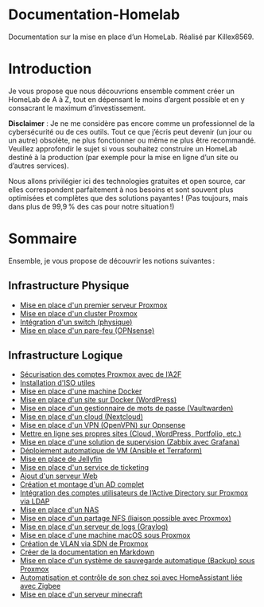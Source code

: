 # Documentation-Homelab
Documentation sur la mise en place d’un HomeLab. Réalisé par Killex8569.

# Introduction
Je vous propose que nous découvrions ensemble comment créer un HomeLab de A à Z, tout en dépensant le moins d’argent possible et en y consacrant le maximum d’investissement.

**Disclaimer** : Je ne me considère pas encore comme un professionnel de la cybersécurité ou de ces outils. Tout ce que j’écris peut devenir (un jour ou un autre) obsolète, ne plus fonctionner ou même ne plus être recommandé. Veuillez approfondir le sujet si vous souhaitez construire un HomeLab destiné à la production (par exemple pour la mise en ligne d’un site ou d’autres services).

Nous allons privilégier ici des technologies gratuites et open source, car elles correspondent parfaitement à nos besoins et sont souvent plus optimisées et complètes que des solutions payantes ! (Pas toujours, mais dans plus de 99,9 % des cas pour notre situation !)

# Sommaire
Ensemble, je vous propose de découvrir les notions suivantes :

## Infrastructure Physique
- [Mise en place d'un premier serveur Proxmox]()
- [Mise en place d'un cluster Proxmox]()
- [Intégration d'un switch (physique)]()
- [Mise en place d'un pare-feu (OPNsense)]()

## Infrastructure Logique
- [Sécurisation des comptes Proxmox avec de l’A2F]()
- [Installation d'ISO utiles]()
- [Mise en place d'une machine Docker]()
- [Mise en place d'un site sur Docker (WordPress)]()
- [Mise en place d'un gestionnaire de mots de passe (Vaultwarden)]()
- [Mise en place d'un cloud (Nextcloud)]()
- [Mise en place d'un VPN (OpenVPN) sur Opnsense]()
- [Mettre en ligne ses propres sites (Cloud, WordPress, Portfolio, etc.)]()
- [Mise en place d'une solution de supervision (Zabbix avec Grafana)]()
- [Déploiement automatique de VM (Ansible et Terraform)]()
- [Mise en place de Jellyfin]()
- [Mise en place d'un service de ticketing]()
- [Ajout d'un serveur Web]()
- [Création et montage d'un AD complet]()
- [Intégration des comptes utilisateurs de l’Active Directory sur Proxmox via LDAP]()
- [Mise en place d'un NAS]()
- [Mise en place d'un partage NFS (liaison possible avec Proxmox)]()
- [Mise en place d'un serveur de logs (Graylog)]()
- [Mise en place d'une machine macOS sous Proxmox]()
- [Création de VLAN via SDN de Proxmox]()
- [Créer de la documentation en Markdown]()
- [Mise en place d'un système de sauvegarde automatique (Backup) sous Proxmox]()
- [Automatisation et contrôle de son chez soi avec HomeAssistant liée avec Zigbee]()
- [Mise en place d'un serveur minecraft]()
